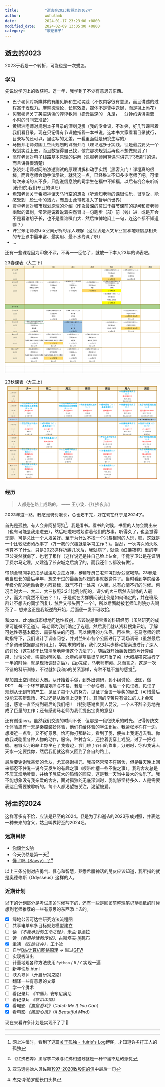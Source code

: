 ```yaml
---
title:            "逝去的2023和将至的2024"
author:           wuhulamb
date:             2024-01-17 23:23:00 +0800
modified_date:    2024-02-09 13:05:00 +0800
category:         "废话篓子"
---
```

## 逝去的2023

2023于我是一个转折，可能也是一次蜕变。

### 学习

先说说学习上的收获吧。这一年，我学到了不少有意思的东西。

- 巴子老师对新媒体的有趣见解和生动实践（不仅内容很有意思，而且讲述的过程富于表现力。麻辣烫理论，长尾效应，媒体不是雪中送炭，而是锦上添花）
- 何磬老师关于英语演讲的谆谆教诲（感受最深的一条是，一分钟的演讲需要一小时的时间去准备）
- 黄银洲老师对规划本子目录的深刻见解（我的专业课，不准笑，好几节课带着我们看目录。现在只记得有节课他指着一本书说，这本书大家看看目录就行，目录写的还可以，里面写的太差，一看里面就是研究生写的）
- 马振邦老师对国土空间规划的详细介绍（理论远多于实践，但是最后要交一个规划实践上去，而且数据得自己找，做完那次规划后再也不想做规划了）
- 高晖老师对电子线路基本原理的讲解（佩服老师用18课时讲完了36课时的课，而且讲得很清楚）
- 张晓炜老师对网络渗透测试的原理讲解和动手实践（黑客入门！课程真的很棒，而且老师会动手演示欸，就凭这一点，已经胜过不知多少老师了吧。可惜每次来听的人不多，只能说信息院的同学生在福中不知福，以后有机会来听听[~~我们院~~]我们专业的课吧）
- 焉知老师关于希腊神话天马行空的想象（听焉知老师的课很快乐，很享受，能感受到一股生命的活力，而且由此带我进入了哲学的世界）
- 贾卓老师对城市规划原理的介绍（印象最深的莫过于每节课前的提问和贾老师幽默的讽刺，常常是说着说着突然冒出一句跑步（部）前（钱）进，或是开会不是看谁胡子长，也不是看谁嗓门大，然后悻悻地问上一句，连这个都不知道嘛？）
- 许宝荣老师对GIS空间分析的深入理解（这应该是人文专业里和地理信息相关的专业课中最丰富、最实用、最不水的课了叭）
- ...

还有一些课程因为印象不深，不再一一回忆了，就放一下本人23年的课表吧。

23春课表（大二下）
![23春课表.png](/media/image/2024/01/curriculum-23-spring.png "大二下")

23秋课表（大三上）
![23秋课表.png](/media/image/2024/01/curriculum-23-autumn.png "大三上")

### 经历

> 人都是在路上成熟的。 —— 王小波，《红拂夜奔》

2023年这一路，我感觉特别漫长，总也走不完，好在现在终于是2024了。

首先是孤独。有人会养阿猫阿狗[^1]，我是看书。看书的时候，书里的人物会跳出来（也有可能是我走进去），然后吧啦吧啦地讲着他们的故事。听得久了，也会觉得无聊，可是总比一个人发呆好。至于为什么不找一个兴趣相同的人玩，嗯，这就是一个比较悲伤的故事了（万一我的兴趣就是学习工作？）。当然，一次两次的失败也算不了什么，只是2023这样折腾几次后，我就病了，就像《红拂夜奔》里的李卫公突然就病了，也老了那样（这样说还是往自己脸上贴金，毕竟李卫公是在证明了费尔马定理，又建造了长安城之后病了的，而我还什么都没有做）。

带领全班同学拒绝参加运动会走方阵，被辅导员吕老师叫到办公室喝茶。23春是我当班长的最后半年，想来干过的最轰轰烈烈的事就数这件了。当时看到学院给各年级分配的运动会走方阵指标，就气不打一处来（人嘛，总有心情不好的时候。何况当时大一、大二、大三按照3:2:1比例分配的，课少的大三居然去训练的人最少，而大四竟然不用去？！），于是就在大群质问该比例是如何确定的，并在班级群让不想去的同学回复1，然后又带头回了一个1，所以后面就被老师叫到院办去喝茶了... 想来这正是我叛逆的开始，后面便一发不可收拾。

和pzm、zhq做城市绿地可达性校创，应该说是很宝贵的科研经历（虽然研究的成果可能微不足道）。马老师为我们确定了选题，然后我们就从资料搜集开始，了解可达性等基本概念、需要解决的问题、可以使用的方法等。再往后，在马老师的帮助指导下，我们设计了调查问卷，并对兰州市各个公园进行了现场调研（虽然最后许多调研数据都没有用上）。学期末的时候，我们又对两步移动搜索法进行了深入的讨论（这次终于比较清晰地弄懂这个方法了），随后就开始轰轰烈烈地计算结果，讨论分析。需要说明的是，文章的撰写是很早就开始了的（大概是研究进行了一半的时候，就是现场调研之后），由p完成，马老师审阅。总而言之，这是一次不错的科研训练，不过就如我和p的关系那样，有种不尴不尬的感觉[^2]。

参加国土空间规划大赛。从开始着手做，到外出调研，到小组讨论，出图，做PPT... 每一个环节都是艰辛与不易。我是一个参与者，也是一个见证者。见证了规划从无到有的产生，见证了每个人的努力，见证了全国一等奖的诞生（可惜最后没能去答辩现场，不过还是从微信上见到了）。其间的辛苦只有做过的人才会知道，感谢一直坚持到最后的我们吧！（特别感谢负责人晏波，一个人不辞辛劳地完成了巨量的工作；还有感谢马老师为我们提出宝贵的意见）

还有谢谢cyy。虽然我们交流的时间不长，但那是一段很快乐的时光。记得传统文化体验周有一天是秦腔装扮体验，他们在给体验的学生化妆。我紧张地杵在一边，想凑近一点看，又不好意思。恰巧你打那路过，看到了我，便拉上我走近去看。你教我戏剧里各种人物的动作，服饰，种种含义，还拉着我穿上戏服，过了一把戏瘾。暑假实习的路上你坐在了我旁边，我们聊了各自的故事。分别时，你和我说去天水一定要找你，然后我们就这样又回到了各自的路上。

最后要谢谢我亲爱的舍友，尤其感谢植元。我虽然常常不在宿舍，但是每天晚上回来都忍不住说一说今天发生的有趣之事（顺带吐槽一些不悦之事）。我的舍友总是不厌其烦地听着，并给予我莫大的热情的回应，这是我一天当中最大的快乐了。我不能想象没有我亲爱的舍友，面对孤独的无底深渊时，我能够坚持多久，人是需要表达且需要被聆听的。每个人都渴望被关注，渴望被爱。

## 将至的2024

这样写多有不恰，应该是已至的2024。但是为了和逝去的2023形成对照，并表达一种未来的含义，姑且叫做将至的2024吧。

### 远期目标

- [你惊什么呐](https://music.163.com/#/song?id=1941118541)
- 今天仍然是第一天[^3]
- [懂了吗（Savvy）？](https://music.163.com/#/song?id=17657334)[^4]

以上三条分别对应勇气、恒心和智慧，熟悉希腊神话的朋友应该知道，我所指的就是奥德修斯（Odysseus）这样的人。

### 近期计划

以下的计划部分是考试周的时候写下的，还有一些是回家前整理~~笔记~~草稿纸的时候想到老师推荐的一些有意思的东西添上去的。

- [x] 绿地公园可达性研究方法流程图
- [ ] 共享电单车多目标规划模型建立
- [ ] 读 *《不能承受的生命之轻》*，米兰·昆德拉
- [ ] 读 *《希腊神话和传说》*，古斯塔夫·施瓦布
- [x] 重读 *《红拂夜奔》*，王小波
- [ ] 自学[B站计算机网络原理](https://www.bilibili.com/video/BV1JV411t7ow/) -> 越过[GFW](https://blog.tsingjyujing.com/spam/gfw-history)
- [ ] 实现栈溢出
- [ ] 计量地理各种方法使用 `Python` / `R` / `C` 实现一遍
- [ ] 新年快乐.html
- [ ] 联系导师（开启研狗之路）
- [ ] 翻译一些有意思的文章
- [ ] 学一个魔术
- [ ] 看纪录片 *《中国》*，安东尼奥尼
- [ ] 看纪录片 *《航拍中国》*
- [x] 看电影 *《猫鼠游戏》*（*Catch Me If You Can*）
- [x] 看电影 *《美丽心灵》*（*A Beautiful Mind*）

现在来看许多计划是实现不了了:poop:

---

[^1]: 网上冲浪时，看到了这篇[关于孤独 - Huiris's Log](https://huiris.com/about-single/)博客，才知道许多打工人的孤独
[^2]: 《红拂夜奔》里写李二娘与红拂相遇时就是一种不尴不尬的感觉
[^3]: 亚马逊创始人贝佐斯[1997-2020致股东的信](https://assets.empirefinancialresearch.com/uploads/2021/07/Amazon-Shareholder-Letters-1997-2020.pdf)中最后一句
[^4]: 杰克·斯帕罗船长口头禅
